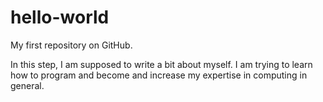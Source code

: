# hello-world
My first repository on GitHub. 


In this step, I am supposed to write a bit about myself. I am trying to learn how to program and become and increase my expertise in computing in general.
